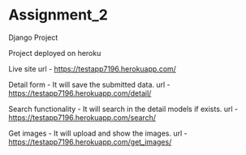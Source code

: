 # Assignment_2
Django Project

Project deployed on heroku 

Live site url - https://testapp7196.herokuapp.com/


Detail form - It will save the submitted data.
url - https://testapp7196.herokuapp.com/detail/

Search functionality -  It will search in the detail models if exists.
url - https://testapp7196.herokuapp.com/search/

Get images - It will upload and show the images.
url - https://testapp7196.herokuapp.com/get_images/

